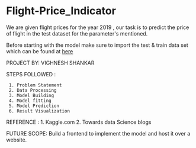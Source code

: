 # Flight-Price_Indicator
We are given flight prices for the year 2019 , our task is to predict the price of flight in the test dataset for the parameter's mentioned.

Before starting with the model make sure to import the test & train data set which can be found at [here](https://www.kaggle.com/nikhilmittal/flight-fare-prediction-mh)

PROJECT BY: VIGHNESH SHANKAR

STEPS FOLLOWED : 

     1. Problem Statement
     2. Data Processing
     3. Model Building
     4. Model fitting
     5. Model Prediction
     6. Result Visualization

REFERENCE : 
     1. Kaggle.com
     2. Towards data Science blogs

FUTURE SCOPE: Build a frontend to implement the model and host it over a website.
